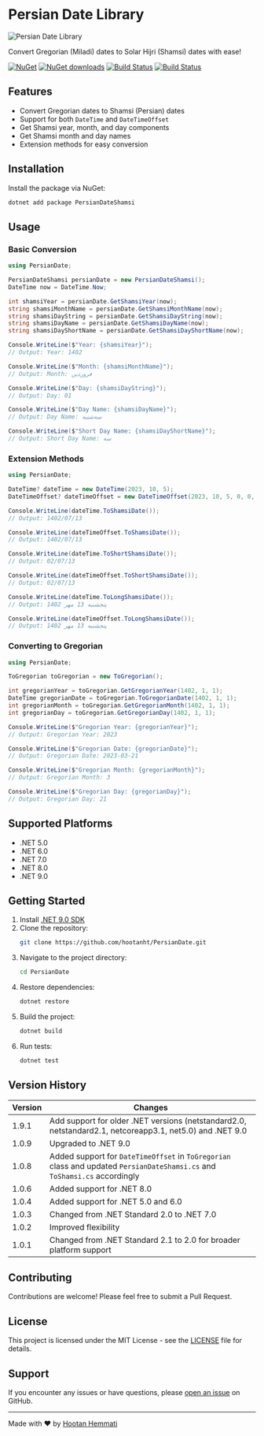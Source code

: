 # Persian Date Library

![Persian Date Library](https://lh3.googleusercontent.com/p_InfUloerXCEMJLLGA4n8HAQT7yR1kTn53cpYwFlFHkqa9TlaXE9K6BVef6i19JJzo=s180-rw)

Convert Gregorian (Miladi) dates to Solar Hijri (Shamsi) dates with ease!

[![NuGet](https://img.shields.io/nuget/v/PersianDateShamsi.svg)](https://www.nuget.org/packages/PersianDateShamsi)
[![NuGet downloads](https://img.shields.io/nuget/dt/PersianDateShamsi.svg)](https://www.nuget.org/packages/PersianDateShamsi)
[![Build Status](https://github.com/hootanht/PersianDate/actions/workflows/CI.yml/badge.svg)](https://github.com/hootanht/PersianDate/actions)
[![Build Status](https://github.com/hootanht/PersianDate/actions/workflows/CD.yml/badge.svg)](https://github.com/hootanht/PersianDate/actions)

## Features

- Convert Gregorian dates to Shamsi (Persian) dates
- Support for both `DateTime` and `DateTimeOffset`
- Get Shamsi year, month, and day components
- Get Shamsi month and day names
- Extension methods for easy conversion

## Installation

Install the package via NuGet:

```sh
dotnet add package PersianDateShamsi
```

## Usage

### Basic Conversion

```csharp
using PersianDate;

PersianDateShamsi persianDate = new PersianDateShamsi();
DateTime now = DateTime.Now;

int shamsiYear = persianDate.GetShamsiYear(now);
string shamsiMonthName = persianDate.GetShamsiMonthName(now);
string shamsiDayString = persianDate.GetShamsiDayString(now);
string shamsiDayName = persianDate.GetShamsiDayName(now);
string shamsiDayShortName = persianDate.GetShamsiDayShortName(now);

Console.WriteLine($"Year: {shamsiYear}");
// Output: Year: 1402

Console.WriteLine($"Month: {shamsiMonthName}");
// Output: Month: فروردین

Console.WriteLine($"Day: {shamsiDayString}");
// Output: Day: 01

Console.WriteLine($"Day Name: {shamsiDayName}");
// Output: Day Name: سه‌شنبه

Console.WriteLine($"Short Day Name: {shamsiDayShortName}");
// Output: Short Day Name: سه‌
```

### Extension Methods

```csharp
using PersianDate;

DateTime? dateTime = new DateTime(2023, 10, 5);
DateTimeOffset? dateTimeOffset = new DateTimeOffset(2023, 10, 5, 0, 0, 0, TimeSpan.Zero);

Console.WriteLine(dateTime.ToShamsiDate());        
// Output: 1402/07/13

Console.WriteLine(dateTimeOffset.ToShamsiDate());  
// Output: 1402/07/13

Console.WriteLine(dateTime.ToShortShamsiDate());        
// Output: 02/07/13

Console.WriteLine(dateTimeOffset.ToShortShamsiDate());  
// Output: 02/07/13

Console.WriteLine(dateTime.ToLongShamsiDate());        
// Output: پنجشنبه 13 مهر 1402

Console.WriteLine(dateTimeOffset.ToLongShamsiDate());  
// Output: پنجشنبه 13 مهر 1402
```

### Converting to Gregorian

```csharp
using PersianDate;

ToGregorian toGregorian = new ToGregorian();

int gregorianYear = toGregorian.GetGregorianYear(1402, 1, 1);
DateTime gregorianDate = toGregorian.ToGregorianDate(1402, 1, 1);
int gregorianMonth = toGregorian.GetGregorianMonth(1402, 1, 1);
int gregorianDay = toGregorian.GetGregorianDay(1402, 1, 1);

Console.WriteLine($"Gregorian Year: {gregorianYear}");
// Output: Gregorian Year: 2023

Console.WriteLine($"Gregorian Date: {gregorianDate}");
// Output: Gregorian Date: 2023-03-21

Console.WriteLine($"Gregorian Month: {gregorianMonth}");
// Output: Gregorian Month: 3

Console.WriteLine($"Gregorian Day: {gregorianDay}");
// Output: Gregorian Day: 21
```

## Supported Platforms

- .NET 5.0
- .NET 6.0
- .NET 7.0
- .NET 8.0
- .NET 9.0

## Getting Started

1. Install [.NET 9.0 SDK](https://dotnet.microsoft.com/download/dotnet/9.0)
2. Clone the repository:
   ```sh
   git clone https://github.com/hootanht/PersianDate.git
   ```
3. Navigate to the project directory:
   ```sh
   cd PersianDate
   ```
4. Restore dependencies:
   ```sh
   dotnet restore
   ```
5. Build the project:
   ```sh
   dotnet build
   ```
6. Run tests:
   ```sh
   dotnet test
   ```

## Version History

| Version | Changes                                      |
|---------|----------------------------------------------|
| 1.9.1   | Add support for older .NET versions (netstandard2.0, netstandard2.1, netcoreapp3.1, net5.0) and .NET 9.0 |
| 1.0.9   | Upgraded to .NET 9.0                         |
| 1.0.8   | Added support for `DateTimeOffset` in `ToGregorian` class and updated `PersianDateShamsi.cs` and `ToShamsi.cs` accordingly |
| 1.0.6   | Added support for .NET 8.0                   |
| 1.0.4   | Added support for .NET 5.0 and 6.0           |
| 1.0.3   | Changed from .NET Standard 2.0 to .NET 7.0   |
| 1.0.2   | Improved flexibility                         |
| 1.0.1   | Changed from .NET Standard 2.1 to 2.0 for broader platform support |

## Contributing

Contributions are welcome! Please feel free to submit a Pull Request.

## License

This project is licensed under the MIT License - see the [LICENSE](LICENSE) file for details.

## Support

If you encounter any issues or have questions, please [open an issue](https://github.com/hootanht/PersianDate/issues) on GitHub.

---

Made with ❤️ by [Hootan Hemmati](https://github.com/hootanht)